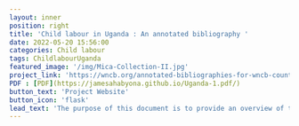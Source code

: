 ```yaml
---
layout: inner
position: right
title: 'Child labour in Uganda : An annotated bibliography '
date: 2022-05-20 15:56:00
categories: Child labour
tags: ChildlabourUganda
featured_image: '/img/Mica-Collection-II.jpg'
project_link: 'https://wncb.org/annotated-bibliographies-for-wncb-countries/'
PDF : [PDF](https://jamesahabyona.github.io/Uganda-1.pdf/)
button_text: 'Project Website'
button_icon: 'flask'
lead_text: 'The purpose of this document is to provide an overview of the child labour situation in Uganda ﻿' 
---
```

